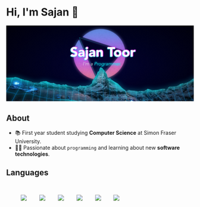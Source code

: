 # Hi, I'm Sajan 👋

<img src="header.png"/>

## About
* 📚 First year student studying **Computer Science** at Simon Fraser University.
* 👨‍💻 Passionate about `programming` and learning about new **software technologies**.

## Languages
<ul style="float: left;"> 
    <img src="https://cdn.jsdelivr.net/npm/programming-languages-logos/src/javascript/javascript.png" height="30" style="margin:15px;">
    <img src="https://cdn.jsdelivr.net/npm/programming-languages-logos/src/typescript/typescript.png" height="30" style="margin:15px;">
    <img src="https://cdn.jsdelivr.net/npm/programming-languages-logos/src/python/python.png" height="30" style="margin:15px;">
    <img src="https://cdn.jsdelivr.net/npm/programming-languages-logos/src/c/c.png" height="30" style="margin:15px;">
    <img src="https://cdn.jsdelivr.net/npm/programming-languages-logos/src/cpp/cpp.png" height="30" style="margin:15px;">
    <img src="https://cdn.jsdelivr.net/npm/programming-languages-logos/src/java/java.png" height="30" style="margin:15px;">
</ul>
